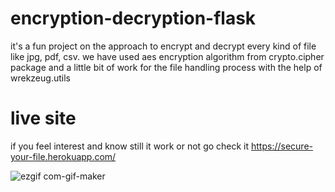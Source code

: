 # encryption-decryption-flask
it's a fun project on the approach to encrypt and decrypt every kind of file like jpg, pdf, csv. we have used aes encryption algorithm from crypto.cipher package and a little bit of work for the file handling process with the help of wrekzeug.utils
# live site
if you feel interest and know still it work or not go check it
https://secure-your-file.herokuapp.com/

![ezgif com-gif-maker](https://user-images.githubusercontent.com/74701997/184540649-68507f54-057a-4de9-9f2b-a3348d9ce36b.gif)

